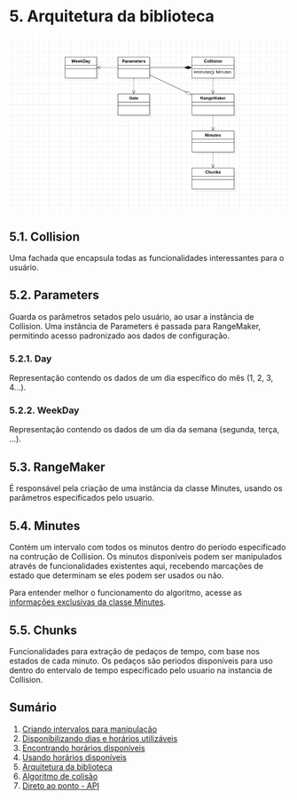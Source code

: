 # 5. Arquitetura da biblioteca

![Diagrama de Classes](images/class-diagram.png)

## 5.1. Collision

Uma fachada que encapsula todas as funcionalidades interessantes para o usuário.

## 5.2. Parameters

Guarda os parâmetros setados pelo usuário, ao usar a instância de Collision.
Uma instância de Parameters é passada para RangeMaker, permitindo acesso padronizado aos dados
de configuração.

### 5.2.1. Day

Representação contendo os dados de um dia específico do mês (1, 2, 3, 4...).

### 5.2.2. WeekDay

Representação contendo os dados de um dia da semana (segunda, terça, ...).

## 5.3. RangeMaker

É responsável pela criação de uma instância da classe Minutes, usando os parâmetros especificados pelo usuario.

## 5.4. Minutes

Contém um intervalo com todos os minutos dentro do período especificado na contrução de Collision.
Os minutos disponíveis podem ser manipulados através de funcionalidades existentes aqui,
recebendo marcações de estado que determinam se eles podem ser usados ou não.

Para entender melhor o funcionamento do algoritmo, acesse as [informações exclusivas da classe Minutes](minutes.md).

## 5.5. Chunks

Funcionalidades para extração de pedaços de tempo, com base nos estados de cada minuto.
Os pedaços são periodos disponíveis para uso dentro do entervalo de tempo especificado
pelo usuario na instancia de Collision.

## Sumário

1. [Criando intervalos para manipulação](ranges.md)
2. [Disponibilizando dias e horários utilizáveis](allowance.md)
3. [Encontrando horários disponíveis](search.md)
4. [Usando horários disponíveis](fitting.md)
5. [Arquitetura da biblioteca](architecture.md)
6. [Algoritmo de colisão](minutes.md)
7. [Direto ao ponto - API](api.md)

